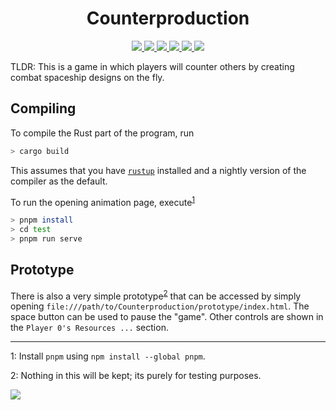 <!-- markdownlint-disable no-inline-html no-bare-urls line-length header-increment commands-show-output first-line-heading -->
<h1 align="center">Counterproduction</h1>

<p align="center">
<a href="https://discord.gg/GCz7KgG">
    <img src="https://img.shields.io/discord/726947023231647798.svg?logo=discord&style=flat-square&color=7289DA">
</a>
<a href="https://github.com/Counterproduction-game/Counterproduction/blob/main/LICENSE.md">
    <img src="https://img.shields.io/github/license/Counterproduction-game/Counterproduction?color=%2339c48a&style=flat-square">
</a>
<a href="https://github.com/Counterproduction-game/Counterproduction/">
    <img src="https://img.shields.io/badge/language-rust-000?logo=rust&style=flat-square">
</a>
<a href="https://github.com/Counterproduction-game/Counterproduction">
    <img src="https://img.shields.io/tokei/lines/github/Counterproduction-game/Counterproduction?style=flat-square&color=417fa3">
</a>
<a href="https://github.com/Counterproduction-game/Counterproduction/graphs/commit-activity">
    <img src="https://img.shields.io/github/commit-activity/w/Counterproduction-game/Counterproduction?color=%234287f5&logo=github&style=flat-square">
</a>
<a href="https://github.com/Counterproduction-game/Counterproduction/actions">
    <img src="https://img.shields.io/github/workflow/status/Counterproduction-game/Counterproduction/Rust%20Prototype?style=flat-square&logo=github-actions&logoColor=fff">
</a>
</p>

TLDR: This is a game in which players will counter others by creating combat spaceship designs on the fly.

## Compiling

To compile the Rust part of the program, run

```bash
> cargo build
```

This assumes that you have [`rustup`](https://rustup.rs/) installed and a nightly version of the compiler as the default.

To run the opening animation page, execute<sup>[1](#fn1)</sup>

```bash
> pnpm install
> cd test
> pnpm run serve
```

## Prototype

There is also a very simple prototype<sup>[2](#fn2)</sup> that can be accessed by simply opening `file:///path/to/Counterproduction/prototype/index.html`. The space button can be used to pause the "game". Other controls are shown in the `Player 0's Resources ...` section.

---

<a name="fn1">1</a>: Install `pnpm` using `npm install --global pnpm`.

<a name="fn2">2</a>: Nothing in this will be kept; its purely for testing purposes.

<a href="https://app.fossa.com/projects/git%2Bgithub.com%2FiMplode-nZ%2FAutofactory?ref=badge_large" alt="FOSSA Status"><img src="https://app.fossa.com/api/projects/git%2Bgithub.com%2FiMplode-nZ%2FAutofactory.svg?type=large"/></a>
